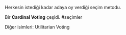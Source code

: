 Herkesin istediği kadar adaya oy verdiği seçim metodu.

Bir **Cardinal Voting** çeşidi.
#seçimler

Diğer isimleri: Utilitarian Voting